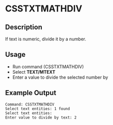 # CSSTXTMATHDIV

## Description

If text is numeric, divide it by a number.

## Usage

* Run command (CSSTXTMATHDIV)
* Select **TEXT/MTEXT**
* Enter a value to divide the selected number by

## Example Output

```
Command: CSSTXTMATHDIV
Select text entities: 1 found
Select text entities:
Enter value to divide by text: 2
```
